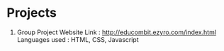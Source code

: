 # Projects

1. Group Project
   Website Link : http://educombit.ezyro.com/index.html
   Languages used : HTML, CSS, Javascript
   
   

